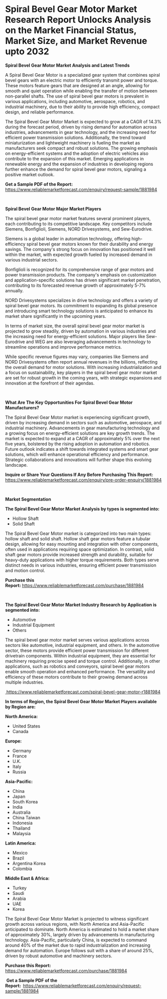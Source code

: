<p><h1>Spiral Bevel Gear Motor Market Research Report Unlocks Analysis on the Market Financial Status, Market Size, and Market Revenue upto 2032</h1></p><p><strong>Spiral Bevel Gear Motor Market Analysis and Latest Trends</strong></p>
<p><p>A Spiral Bevel Gear Motor is a specialized gear system that combines spiral bevel gears with an electric motor to efficiently transmit power and torque. These motors feature gears that are designed at an angle, allowing for smooth and quiet operation while enabling the transfer of motion between non-parallel shafts. The use of spiral bevel gear motors is prevalent in various applications, including automotive, aerospace, robotics, and industrial machinery, due to their ability to provide high efficiency, compact design, and reliable performance.</p><p>The Spiral Bevel Gear Motor Market is expected to grow at a CAGR of 14.3% during the forecast period, driven by rising demand for automation across industries, advancements in gear technology, and the increasing need for efficient power transmission solutions. Additionally, the trend toward miniaturization and lightweight machinery is fueling the market as manufacturers seek compact and robust solutions. The growing emphasis on energy-efficient systems and the adoption of electric vehicles also contribute to the expansion of this market. Emerging applications in renewable energy and the expansion of industries in developing regions further enhance the demand for spiral bevel gear motors, signaling a positive market outlook.</p></p>
<p><strong>Get a Sample PDF of the Report:&nbsp;</strong> <a href="https://www.reliablemarketforecast.com/enquiry/request-sample/1881984?utm_campaign=3445&utm_medium=2&utm_source=Github&utm_content=ia&utm_term=12042025&utm_id=spiral-bevel-gear-motor">https://www.reliablemarketforecast.com/enquiry/request-sample/1881984</a></p>
<p>&nbsp;</p>
<p><strong>Spiral Bevel Gear Motor Major Market Players</strong></p>
<p><p>The spiral bevel gear motor market features several prominent players, each contributing to its competitive landscape. Key competitors include Siemens, Bonfiglioli, Siemens, NORD Drivesystems, and Sew-Eurodrive. </p><p>Siemens is a global leader in automation technology, offering high-efficiency spiral bevel gear motors known for their durability and energy savings. The company's strong focus on innovation has positioned it well within the market, with expected growth fueled by increased demand in various industrial sectors.</p><p>Bonfiglioli is recognized for its comprehensive range of gear motors and power transmission products. The company's emphasis on customization and application-specific solutions has driven significant market penetration, contributing to its forecasted revenue growth of approximately 5-7% annually.</p><p>NORD Drivesystems specializes in drive technology and offers a variety of spiral bevel gear motors. Its commitment to expanding its global presence and introducing smart technology solutions is anticipated to enhance its market share significantly in the upcoming years.</p><p>In terms of market size, the overall spiral bevel gear motor market is projected to grow steadily, driven by automation in various industries and the increasing need for energy-efficient solutions. Major players like Sew-Eurodrive and WEG are also leveraging advancements in technology to streamline operations and improve performance metrics.</p><p>While specific revenue figures may vary, companies like Siemens and NORD Drivesystems often report annual revenues in the billions, reflecting the overall demand for motor solutions. With increasing industrialization and a focus on sustainability, key players in the spiral bevel gear motor market are set for robust growth in the coming years, with strategic expansions and innovation at the forefront of their agendas.</p></p>
<p>&nbsp;</p>
<p><strong>What Are The Key Opportunities For Spiral Bevel Gear Motor Manufacturers?</strong></p>
<p><p>The Spiral Bevel Gear Motor market is experiencing significant growth, driven by increasing demand in sectors such as automotive, aerospace, and industrial machinery. Advancements in gear manufacturing technology and a growing focus on energy-efficient solutions are key growth trends. The market is expected to expand at a CAGR of approximately 5% over the next five years, bolstered by the rising adoption in automation and robotics. Future outlook indicates a shift towards integrated systems and smart gear solutions, which will enhance operational efficiency and performance. Strategic collaborations and innovations will further shape this evolving landscape.</p></p>
<p><strong>Inquire or Share Your Questions If Any Before Purchasing This Report:</strong> <a href="https://www.reliablemarketforecast.com/enquiry/pre-order-enquiry/1881984?utm_campaign=3445&utm_medium=2&utm_source=Github&utm_content=ia&utm_term=12042025&utm_id=spiral-bevel-gear-motor">https://www.reliablemarketforecast.com/enquiry/pre-order-enquiry/1881984</a></p>
<p>&nbsp;</p>
<p><strong>Market Segmentation</strong></p>
<p><strong>The Spiral Bevel Gear Motor Market Analysis by types is segmented into:</strong></p>
<p><ul><li>Hollow Shaft</li><li>Solid Shaft</li></ul></p>
<p><p>The Spiral Bevel Gear Motor market is categorized into two main types: hollow shaft and solid shaft. Hollow shaft gear motors feature a tubular design, allowing for easy mounting and integration with other components, often used in applications requiring space optimization. In contrast, solid shaft gear motors provide increased strength and durability, suitable for heavy-duty applications with higher torque requirements. Both types serve distinct needs in various industries, ensuring efficient power transmission and motion control.</p></p>
<p><strong>Purchase this Report:&nbsp;</strong><a href="https://www.reliablemarketforecast.com/purchase/1881984?utm_campaign=3445&utm_medium=2&utm_source=Github&utm_content=ia&utm_term=12042025&utm_id=spiral-bevel-gear-motor">https://www.reliablemarketforecast.com/purchase/1881984</a></p>
<p>&nbsp;</p>
<p><strong>The Spiral Bevel Gear Motor Market Industry Research by Application is segmented into:</strong></p>
<p><ul><li>Automotive</li><li>Industrial Equipment</li><li>Others</li></ul></p>
<p><p>The spiral bevel gear motor market serves various applications across sectors like automotive, industrial equipment, and others. In the automotive sector, these motors provide efficient power transmission for different drivetrain components. Within industrial equipment, they are essential for machinery requiring precise speed and torque control. Additionally, in other applications, such as robotics and conveyors, spiral bevel gear motors enable smooth operation and enhanced performance. The versatility and efficiency of these motors contribute to their growing demand across multiple industries.</p></p>
<p><a href="https://www.reliablemarketforecast.com/spiral-bevel-gear-motor-r1881984?utm_campaign=3445&utm_medium=2&utm_source=Github&utm_content=ia&utm_term=12042025&utm_id=spiral-bevel-gear-motor">&nbsp;https://www.reliablemarketforecast.com/spiral-bevel-gear-motor-r1881984</a></p>
<p><strong>In terms of Region, the Spiral Bevel Gear Motor Market Players available by Region are:</strong></p>
<p>
    <p> <strong> North America: </strong>
        <ul>
            <li>United States</li>
            <li>Canada</li>
        </ul>
        </p> 
    <p> <strong> Europe: </strong>
        <ul>
            <li>Germany</li>
            <li>France</li>
            <li>U.K.</li>
            <li>Italy</li>
            <li>Russia</li>
        </ul>
        </p> 
    <p> <strong> Asia-Pacific: </strong>
        <ul>
            <li>China</li>
            <li>Japan</li>
            <li>South Korea</li>
            <li>India</li>
            <li>Australia</li>
            <li>China Taiwan</li>
            <li>Indonesia</li>
            <li>Thailand</li>
            <li>Malaysia</li>
        </ul>
        </p> 
    <p> <strong> Latin America: </strong>
        <ul>
            <li>Mexico</li>
            <li>Brazil</li>
            <li>Argentina Korea</li>
            <li>Colombia</li>
        </ul>
        </p> 
    <p> <strong> Middle East & Africa: </strong>
        <ul>
            <li>Turkey</li>
            <li>Saudi</li>
            <li>Arabia</li>
            <li>UAE</li>
            <li>Korea</li>
        </ul>
    </p>
    </p>
<p><p>The Spiral Bevel Gear Motor Market is projected to witness significant growth across various regions, with North America and Asia-Pacific anticipated to dominate. North America is estimated to hold a market share of approximately 30%, largely driven by advancements in manufacturing technology. Asia-Pacific, particularly China, is expected to command around 40% of the market due to rapid industrialization and increasing demand for automation. Europe follows suit with a share of around 25%, driven by robust automotive and machinery sectors.</p></p>
<p><strong>Purchase this Report: </strong><a href="https://www.reliablemarketforecast.com/purchase/1881984?utm_campaign=3445&utm_medium=2&utm_source=Github&utm_content=ia&utm_term=12042025&utm_id=spiral-bevel-gear-motor">https://www.reliablemarketforecast.com/purchase/1881984</a></p>
<p>&nbsp;<strong>Get a Sample PDF of the Report:&nbsp;&nbsp;</strong><a href="https://www.reliablemarketforecast.com/enquiry/request-sample/1881984?utm_campaign=3445&utm_medium=2&utm_source=Github&utm_content=ia&utm_term=12042025&utm_id=spiral-bevel-gear-motor">https://www.reliablemarketforecast.com/enquiry/request-sample/1881984</a></p>
<p><strong></strong></p>
<p><p></p><p></p><p></p></p>